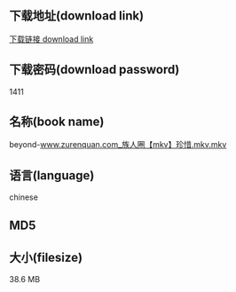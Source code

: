 ## 下载地址(download link)
[下载链接 download link](https://tutu365.netlify.app/?s=beyond-www.zurenquan.com_%E6%97%8F%E4%BA%BA%E5%9C%88%E3%80%90mkv%E3%80%91%E7%8F%8D%E6%83%9C.mkv)

## 下载密码(download password)
1411

## 名称(book name)
beyond-www.zurenquan.com_族人圈【mkv】珍惜.mkv.mkv

## 语言(language)
chinese

## MD5


## 大小(filesize)
38.6 MB
